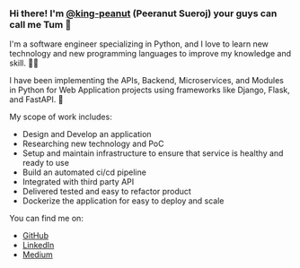 ### Hi there! I'm [@king-peanut](https://github.com/king-peanut) (Peeranut Sueroj) your guys can call me Tum 👋

I'm a software engineer specializing in Python, and I love to learn new technology and new programming languages to improve my knowledge and skill. 🧑‍💻

I have been implementing the APIs, Backend, Microservices, and Modules in Python for Web Application projects using frameworks like Django, Flask, and FastAPI. 🤩

My scope of work includes:

* Design and Develop an application
* Researching new technology and PoC
* Setup and maintain infrastructure to ensure that service is healthy and ready to use
* Build an automated ci/cd pipeline
* Integrated with third party API
* Delivered tested and easy to refactor product
* Dockerize the application for easy to deploy and scale

You can find me on:

* [GitHub](https://github.com/king-peanut)
* [LinkedIn](https://www.linkedin.com/in/tumpeeranut/)
* [Medium](https://medium.com/@king-peanut)
